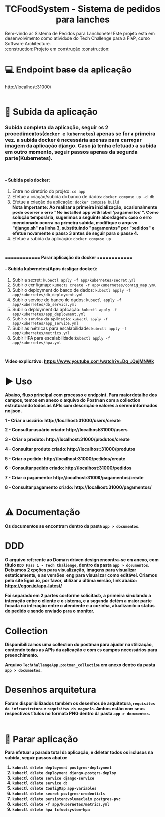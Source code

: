 <h1 align="center"> TCFoodSystem - Sistema de pedidos para lanches </h1>
Bem-vindo ao Sistema de Pedidos para Lanchonete! Este projeto está em desenvolvimento como atividade do Tech Challenge para a FIAP, curso Software Architecture.	
<br/>
:construction: Projeto em construção :construction:
<br/>

# :computer: Endpoint base da aplicação
http://localhost:31000/
<br/>
<br/>

# :hammer: Subida da aplicação
### Subida completa da aplicação, seguir os 2 procedimentos(`docker e kubernetes`) apenas se for a primeira vez, a subida docker é necessária apenas para carregar imagem da aplicação django. Caso já tenha efetuado a subida em outro momento, seguir passos apenas da segunda parte(Kubernetes).
<br/>

#### - Subida pelo docker:
1. Entre no diretório do projeto: `cd app`
2. Efetue a criação/subida do banco de dados: `docker compose up -d db`
3. Efetue a criação da aplicação: `docker compose build`                                                                                                                                                                                                                                                     
      <b>Nota Importante:
      Ao realizar a primeira inicialização, ocasionalmente pode ocorrer o erro "No installed app with label 'pagamentos'". Como solução temporária, sugerimos a seguinte abordagem: caso o erro mencionado ocorra na primeira subida, modifique o arquivo "django.sh" na linha       3, substituindo "pagamentos" por "pedidos" e efetue novamente o passo 3 antes de seguir para o passo 4.</b>
4. Efetue a subida da aplicação: `docker compose up`
<br/>

<b>============ Parar aplicação do docker ============</b>

#### - Subida kubernetes(Após desligar docker):
1. Subir a secret: `kubectl apply -f app/kubernetes/secret.yml`
2. Subir o configmap: `kubectl create -f app/kubernetes/config_map.yml`
3. Subir o deployment do banco de dados: `kubectl apply -f app/kubernetes/db_deployment.yml`
4. Subir o service do banco de dados: `kubectl apply -f app/kubernetes/db_service.yml`
5. Subir o deployment da aplicação: `kubectl apply -f app/kubernetes/app_deployment.yml`
6. Subir o service da aplicação: `kubectl apply -f app/kubernetes/app_service.yml`
7. Subir as métricas para escalabilidade: `kubectl apply -f app/kubernetes/metrics.yml`
8. Subir HPA para escalabilidade:`kubectl apply -f app/kubernetes/hpa.yml`
<br/>

<b>Video explicativo: https://www.youtube.com/watch?v=Dq_JQejMNWk
<br/>
  
# :arrow_forward: Uso 
Abaixo, fluxo principal com processo e endpoint. Para maior detalhe dos campos, temos em anexo o arquivo do Postman com a collection estruturando todos as APIs com descrição e valores a serem informados no json.

1 - Criar o usuário: http://localhost:31000/users/create

2 - Consultar usuário criado: http://localhost:31000/users

3 - Criar o produto: http://localhost:31000/produtos/create

4 - Consultar produto criado: http://localhost:31000/produtos

5 - Criar o pedido: http://localhost:31000/pedidos/create

6 - Consultar pedido criado: http://localhost:31000/pedidos

7 - Criar o pagamento: http://localhost:31000/pagamentos/create

8 - Consultar pagamento criado: http://localhost:31000/pagamentos/
<br/>
<br/>

# :warning: Documentação
Os documentos se encontram dentro da pasta `app > documentos`.

# DDD
O arquivo referente ao Domain driven design encontra-se em anexo, com título `DDD Fase 1 - Tech Challenge`, dentro da pasta `app > documentos`. Deixamos 2 opções para visualização, imagens para visualizar estaticamente, e as versões .eng para visualizar como editável.
Criamos pelo site Egon.io, por favor, utilizar a última versão, link abaixo:
https://egon.io/app-latest/

Foi separado em 2 partes conforme solicitado, a primeira simulando a interação entre o cliente e o sistema, e a segunda detém a maior parte focada na interação entre 
o atendente e a cozinha, atualizando o status do pedido e sendo enviado para o monitor.

# Collection
Disponibilizamos uma collection do postman para ajudar na utilização, contendo todas as APIs da aplicação e com os campos necessários para preenchimento. 

Arquivo `TechChallengeApp.postman_collection` em anexo dentro da pasta `app > documentos`.

# Desenhos arquitetura
Foram disponibilizados também os desenhos de arquitetura, `requisitos de infraestrutura` e `requisitos do negocio`. Ambos estão com seus respectivos títulos no formato PNG dentro da pasta `app > documentos`.
<br/>
<br/>

# :hammer: Parar aplicação
Para efetuar a parada total da aplicação, e deletar todos os inclusos na subida, seguir passos abaixo:

1. `kubectl delete deployment postgres-deployment`
2. `kubectl delete deployment django-postgre-deploy`
3. `kubectl delete service django-service`
4. `kubectl delete service db`
5. `kubectl delete ConfigMap app-variables`
6. `kubectl delete secret postgres-credentials`
7. `kubectl delete persistentvolumeclaim postgres-pvc`
8. `kubectl delete -f app/kubernetes/metrics.yml`
9. `kubectl delete hpa tcfoodsystem-hpa`
